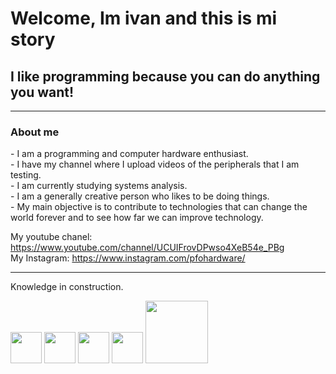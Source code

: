<div if="header" algin center>

<h1>Welcome, Im ivan and this is mi story</h1>
<h2> I like programming because you can do anything you want!</h2>
</div>

---
<h3>About me</h3>
- I am a programming and computer hardware enthusiast.<br>
- I have my channel where I upload videos of the peripherals that I am testing.<br>
- I am currently studying systems analysis.<br>
- I am a generally creative person who likes to be doing things.<br>
- My main objective is to contribute to technologies that can change the world forever and to see how far we can improve technology.<br>

My youtube chanel: https://www.youtube.com/channel/UCUIFrovDPwso4XeB54e_PBg  <br> 
My Instagram: https://www.instagram.com/pfohardware/  <br>

---

Knowledge in construction.
<div>
  <img src="https://cdn-icons-png.flaticon.com/512/2827/2827348.png" width="50px" height="50px">
  <img src="https://upload.wikimedia.org/wikipedia/commons/1/1f/Python_logo_01.svg" width="50px" height="50px">
  <img src="https://upload.wikimedia.org/wikipedia/commons/6/61/HTML5_logo_and_wordmark.svg" height="50px">
  <img src="https://w7.pngwing.com/pngs/170/924/png-transparent-microsoft-sql-server-microsoft-azure-sql-database-microsoft-text-logo-microsoft-azure.png" width="50px" height="50px">
  <img src="http://www.w3.org/2000/svg" x="0px" y="0px" width="100" height="100" viewBox="0 0 48 48">
</div>
